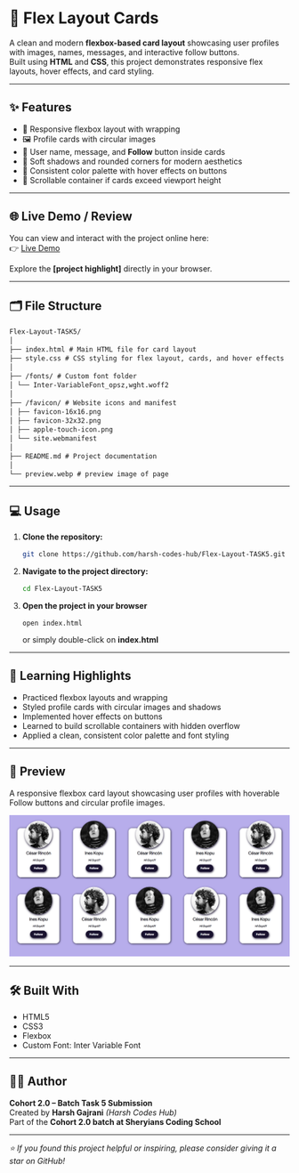 # 📐 Flex Layout Cards

A clean and modern **flexbox-based card layout** showcasing user profiles with images, names, messages, and interactive follow buttons.  
Built using **HTML** and **CSS**, this project demonstrates responsive flex layouts, hover effects, and card styling.

---

## ✨ Features

- 📱 Responsive flexbox layout with wrapping
- 🖼️ Profile cards with circular images
- 💬 User name, message, and **Follow** button inside cards
- 🌈 Soft shadows and rounded corners for modern aesthetics
- 🎨 Consistent color palette with hover effects on buttons
- 🧩 Scrollable container if cards exceed viewport height

---

## 🌐 Live Demo / Review


You can view and interact with the project online here:  
👉 [Live Demo](https://harsh-codes-hub.github.io/Flex-Layout-TASK5/)

Explore the **[project highlight]** directly in your browser.

---

## 🗂️ File Structure

```
Flex-Layout-TASK5/
│
├── index.html # Main HTML file for card layout
├── style.css # CSS styling for flex layout, cards, and hover effects
│
├── /fonts/ # Custom font folder
│ └── Inter-VariableFont_opsz,wght.woff2
│
├── /favicon/ # Website icons and manifest
│ ├── favicon-16x16.png
│ ├── favicon-32x32.png
│ ├── apple-touch-icon.png
│ └── site.webmanifest
│
├── README.md # Project documentation
│
└── preview.webp # preview image of page
```

---

## 💻 Usage

1. **Clone the repository:**
   ```bash
   git clone https://github.com/harsh-codes-hub/Flex-Layout-TASK5.git
   ```
2. **Navigate to the project directory:**

   ```bash
   cd Flex-Layout-TASK5
   ```

3. **Open the project in your browser**
   ```
   open index.html
   ```
   or simply double-click on **index.html**

---

## 🧠 Learning Highlights

- Practiced flexbox layouts and wrapping
- Styled profile cards with circular images and shadows
- Implemented hover effects on buttons
- Learned to build scrollable containers with hidden overflow
- Applied a clean, consistent color palette and font styling

---

## 📸 Preview

A responsive flexbox card layout showcasing user profiles with hoverable Follow buttons and circular profile images.

![Flex Layout Cards Preview](./preview.webp)

---

## 🛠️ Built With

- HTML5
- CSS3
- Flexbox
- Custom Font: Inter Variable Font

---

## 👨‍💻 Author

**Cohort 2.0 – Batch Task 5 Submission**  
Created by **Harsh Gajrani** _(Harsh Codes Hub)_  
Part of the **Cohort 2.0 batch at Sheryians Coding School**

---

_⭐ If you found this project helpful or inspiring, please consider giving it a star on GitHub!_
